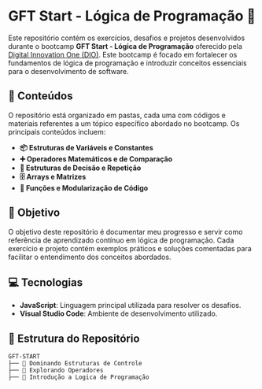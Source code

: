 # GFT Start - Lógica de Programação 🚀

Este repositório contém os exercícios, desafios e projetos desenvolvidos durante o bootcamp **GFT Start - Lógica de Programação** oferecido pela [Digital Innovation One (DIO)](https://www.dio.me/). Este bootcamp é focado em fortalecer os fundamentos de lógica de programação e introduzir conceitos essenciais para o desenvolvimento de software.

## 📝 Conteúdos

O repositório está organizado em pastas, cada uma com códigos e materiais referentes a um tópico específico abordado no bootcamp. Os principais conteúdos incluem:

- **📦 Estruturas de Variáveis e Constantes**
- **➕ Operadores Matemáticos e de Comparação**
- **🔄 Estruturas de Decisão e Repetição**
- **🗄 Arrays e Matrizes**
- **🧩 Funções e Modularização de Código**

## 🎯 Objetivo

O objetivo deste repositório é documentar meu progresso e servir como referência de aprendizado contínuo em lógica de programação. Cada exercício e projeto contém exemplos práticos e soluções comentadas para facilitar o entendimento dos conceitos abordados.

## 💻 Tecnologias

- **JavaScript**: Linguagem principal utilizada para resolver os desafios.
- **Visual Studio Code**: Ambiente de desenvolvimento utilizado.

## 📂 Estrutura do Repositório

```plaintext
GFT-START
├── 📁 Dominando Estruturas de Controle
├── 📁 Explorando Operadores
├── 📁 Introdução a Logica de Programação
